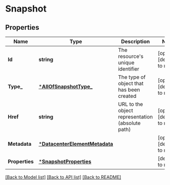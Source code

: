 # Snapshot

## Properties
Name | Type | Description | Notes
------------ | ------------- | ------------- | -------------
**Id** | **string** | The resource&#x27;s unique identifier | [optional] [default to null]
**Type_** | [***AllOfSnapshotType_**](AllOfSnapshotType_.md) | The type of object that has been created | [optional] [default to null]
**Href** | **string** | URL to the object representation (absolute path) | [optional] [default to null]
**Metadata** | [***DatacenterElementMetadata**](DatacenterElementMetadata.md) |  | [optional] [default to null]
**Properties** | [***SnapshotProperties**](SnapshotProperties.md) |  | [default to null]

[[Back to Model list]](../README.md#documentation-for-models) [[Back to API list]](../README.md#documentation-for-api-endpoints) [[Back to README]](../README.md)

